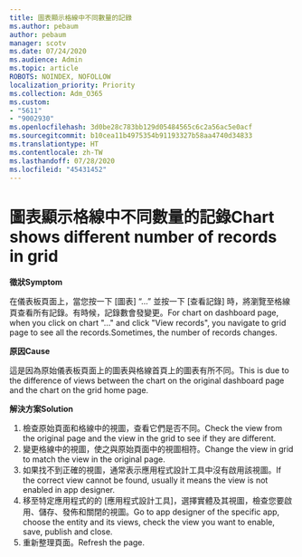 ```yaml
---
title: 圖表顯示格線中不同數量的記錄
ms.author: pebaum
author: pebaum
manager: scotv
ms.date: 07/24/2020
ms.audience: Admin
ms.topic: article
ROBOTS: NOINDEX, NOFOLLOW
localization_priority: Priority
ms.collection: Adm_O365
ms.custom:
- "5611"
- "9002930"
ms.openlocfilehash: 3d0be28c783bb129d05484565c6c2a56ac5e0acf
ms.sourcegitcommit: b10cea11b4975354b91193327b58aa4740d34833
ms.translationtype: HT
ms.contentlocale: zh-TW
ms.lasthandoff: 07/28/2020
ms.locfileid: "45431452"
---
```

# <a name="chart-shows-different-number-of-records-in-grid"></a><span data-ttu-id="04ccb-102">圖表顯示格線中不同數量的記錄</span><span class="sxs-lookup"><span data-stu-id="04ccb-102">Chart shows different number of records in grid</span></span>

<span data-ttu-id="04ccb-103">**徵狀**</span><span class="sxs-lookup"><span data-stu-id="04ccb-103">**Symptom**</span></span>

<span data-ttu-id="04ccb-104">在儀表板頁面上，當您按一下 [圖表] “…” 並按一下 [查看記錄] 時，將瀏覽至格線頁查看所有記錄。有時候，記錄數會發變更。</span><span class="sxs-lookup"><span data-stu-id="04ccb-104">For chart on dashboard page, when you click on chart "…" and click "View records", you navigate to grid page to see all the records.Sometimes, the number of records changes.</span></span>

<span data-ttu-id="04ccb-105">**原因**</span><span class="sxs-lookup"><span data-stu-id="04ccb-105">**Cause**</span></span>

<span data-ttu-id="04ccb-106">這是因為原始儀表板頁面上的圖表與格線首頁上的圖表有所不同。</span><span class="sxs-lookup"><span data-stu-id="04ccb-106">This is due to the difference of views between the chart on the original dashboard page and the chart on the grid home page.</span></span>  

<span data-ttu-id="04ccb-107">**解決方案**</span><span class="sxs-lookup"><span data-stu-id="04ccb-107">**Solution**</span></span>

1. <span data-ttu-id="04ccb-108">檢查原始頁面和格線中的視圖，查看它們是否不同。</span><span class="sxs-lookup"><span data-stu-id="04ccb-108">Check the view from the original page and the view in the grid to see if they are different.</span></span>
2. <span data-ttu-id="04ccb-109">變更格線中的視圖，使之與原始頁面中的視圖相符。</span><span class="sxs-lookup"><span data-stu-id="04ccb-109">Change the view in grid to match the view in the original page.</span></span>
3. <span data-ttu-id="04ccb-110">如果找不到正確的視圖，通常表示應用程式設計工具中沒有啟用該視圖。</span><span class="sxs-lookup"><span data-stu-id="04ccb-110">If the correct view cannot be found, usually it means the view is not enabled in app designer.</span></span>
4. <span data-ttu-id="04ccb-111">移至特定應用程式的的 [應用程式設計工具]，選擇實體及其視圖，檢查您要啟用、儲存、發佈和關閉的視圖。</span><span class="sxs-lookup"><span data-stu-id="04ccb-111">Go to app designer of the specific app, choose the entity and its views, check the view you want to enable, save, publish and close.</span></span>
5. <span data-ttu-id="04ccb-112">重新整理頁面。</span><span class="sxs-lookup"><span data-stu-id="04ccb-112">Refresh the page.</span></span>